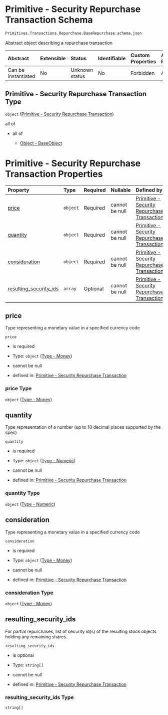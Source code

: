 # Primitive - Security Repurchase Transaction Schema

```txt
Primitives.Transactions.Repurchase.BaseRepurchase.schema.json
```

Abstract object describing a repurchase transaction

| Abstract            | Extensible | Status         | Identifiable | Custom Properties | Additional Properties | Access Restrictions | Defined In                                                                                                                      |
| :------------------ | :--------- | :------------- | :----------- | :---------------- | :-------------------- | :------------------ | :------------------------------------------------------------------------------------------------------------------------------ |
| Can be instantiated | No         | Unknown status | No           | Forbidden         | Allowed               | none                | [BaseRepurchase.schema.json](../../schema/primitives/transactions/repurchase/BaseRepurchase.schema.json "open original schema") |

## Primitive - Security Repurchase Transaction Type

`object` ([Primitive - Security Repurchase Transaction](baserepurchase.md))

all of

*   all of

    *   [Object - BaseObject](issuer-allof-object---baseobject.md "check type definition")

# Primitive - Security Repurchase Transaction Properties

| Property                                          | Type     | Required | Nullable       | Defined by                                                                                                                                                                                                                       |
| :------------------------------------------------ | :------- | :------- | :------------- | :------------------------------------------------------------------------------------------------------------------------------------------------------------------------------------------------------------------------------- |
| [price](#price)                                   | `object` | Required | cannot be null | [Primitive - Security Repurchase Transaction](plansecurityissuance-properties-type---money.md "Types.Money.schema.json#/properties/price")                                                                                       |
| [quantity](#quantity)                             | `object` | Required | cannot be null | [Primitive - Security Repurchase Transaction](stockplan-properties-type---numeric.md "Types.Numeric.schema.json#/properties/quantity")                                                                                           |
| [consideration](#consideration)                   | `object` | Required | cannot be null | [Primitive - Security Repurchase Transaction](plansecurityissuance-properties-type---money.md "Types.Money.schema.json#/properties/consideration")                                                                               |
| [resulting_security_ids](#resulting_security_ids) | `array`  | Optional | cannot be null | [Primitive - Security Repurchase Transaction](baserepurchase-properties-security-repurchase---resulting-security-id-array.md "Primitives.Transactions.Repurchase.BaseRepurchase.schema.json#/properties/resulting_security_ids") |

## price

Type representing a monetary value in a specified currency code

`price`

*   is required

*   Type: `object` ([Type - Money](plansecurityissuance-properties-type---money.md))

*   cannot be null

*   defined in: [Primitive - Security Repurchase Transaction](plansecurityissuance-properties-type---money.md "Types.Money.schema.json#/properties/price")

### price Type

`object` ([Type - Money](plansecurityissuance-properties-type---money.md))

## quantity

Type representation of a number (up to 10 decimal places supported by the spec)

`quantity`

*   is required

*   Type: `object` ([Type - Numeric](stockplan-properties-type---numeric.md))

*   cannot be null

*   defined in: [Primitive - Security Repurchase Transaction](stockplan-properties-type---numeric.md "Types.Numeric.schema.json#/properties/quantity")

### quantity Type

`object` ([Type - Numeric](stockplan-properties-type---numeric.md))

## consideration

Type representing a monetary value in a specified currency code

`consideration`

*   is required

*   Type: `object` ([Type - Money](plansecurityissuance-properties-type---money.md))

*   cannot be null

*   defined in: [Primitive - Security Repurchase Transaction](plansecurityissuance-properties-type---money.md "Types.Money.schema.json#/properties/consideration")

### consideration Type

`object` ([Type - Money](plansecurityissuance-properties-type---money.md))

## resulting_security_ids

For partial repurchases, list of security id(s) of the resulting stock objects holding any remaining shares.

`resulting_security_ids`

*   is optional

*   Type: `string[]`

*   cannot be null

*   defined in: [Primitive - Security Repurchase Transaction](baserepurchase-properties-security-repurchase---resulting-security-id-array.md "Primitives.Transactions.Repurchase.BaseRepurchase.schema.json#/properties/resulting_security_ids")

### resulting_security_ids Type

`string[]`
